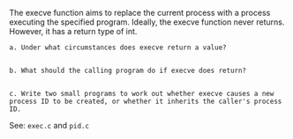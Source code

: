 The execve function aims to replace the current process with a process executing the specified program. Ideally, the execve function never returns. However, it has a return type of int.

    a. Under what circumstances does execve return a value?


    b. What should the calling program do if execve does return?


    c. Write two small programs to work out whether execve causes a new process ID to be created, or whether it inherits the caller's process ID.
See: `exec.c` and `pid.c`
